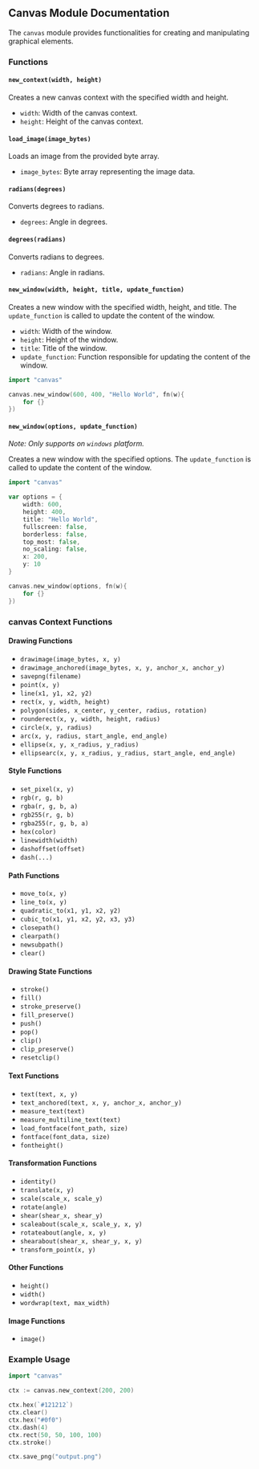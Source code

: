 
## Canvas Module Documentation

The `canvas` module provides functionalities for creating and manipulating graphical elements.

### Functions

#### `new_context(width, height)`

Creates a new canvas context with the specified width and height.

- `width`: Width of the canvas context.
- `height`: Height of the canvas context.

#### `load_image(image_bytes)`

Loads an image from the provided byte array.

- `image_bytes`: Byte array representing the image data.

#### `radians(degrees)`

Converts degrees to radians.

- `degrees`: Angle in degrees.

#### `degrees(radians)`

Converts radians to degrees.

- `radians`: Angle in radians.

#### `new_window(width, height, title, update_function)`

Creates a new window with the specified width, height, and title. The `update_function` is called to update the content of the window.

- `width`: Width of the window.
- `height`: Height of the window.
- `title`: Title of the window.
- `update_function`: Function responsible for updating the content of the window.

```go
import "canvas"

canvas.new_window(600, 400, "Hello World", fn(w){
	for {}
})
```

#### `new_window(options, update_function)`

*Note: Only supports on `windows` platform.*

Creates a new window with the specified options. The `update_function` is called to update the content of the window.

```go
import "canvas"

var options = {
	width: 600,
	height: 400,
	title: "Hello World",
	fullscreen: false,
	borderless: false,
	top_most: false,
	no_scaling: false,
	x: 200,
	y: 10
}

canvas.new_window(options, fn(w){
	for {}
})
```


### canvas Context Functions

#### Drawing Functions

- `drawimage(image_bytes, x, y)`
- `drawimage_anchored(image_bytes, x, y, anchor_x, anchor_y)`
- `savepng(filename)`
- `point(x, y)`
- `line(x1, y1, x2, y2)`
- `rect(x, y, width, height)`
- `polygon(sides, x_center, y_center, radius, rotation)`
- `rounderect(x, y, width, height, radius)`
- `circle(x, y, radius)`
- `arc(x, y, radius, start_angle, end_angle)`
- `ellipse(x, y, x_radius, y_radius)`
- `ellipsearc(x, y, x_radius, y_radius, start_angle, end_angle)`

#### Style Functions

- `set_pixel(x, y)`
- `rgb(r, g, b)`
- `rgba(r, g, b, a)`
- `rgb255(r, g, b)`
- `rgba255(r, g, b, a)`
- `hex(color)`
- `linewidth(width)`
- `dashoffset(offset)`
- `dash(...)`

#### Path Functions

- `move_to(x, y)`
- `line_to(x, y)`
- `quadratic_to(x1, y1, x2, y2)`
- `cubic_to(x1, y1, x2, y2, x3, y3)`
- `closepath()`
- `clearpath()`
- `newsubpath()`
- `clear()`

#### Drawing State Functions

- `stroke()`
- `fill()`
- `stroke_preserve()`
- `fill_preserve()`
- `push()`
- `pop()`
- `clip()`
- `clip_preserve()`
- `resetclip()`

#### Text Functions

- `text(text, x, y)`
- `text_anchored(text, x, y, anchor_x, anchor_y)`
- `measure_text(text)`
- `measure_multiline_text(text)`
- `load_fontface(font_path, size)`
- `fontface(font_data, size)`
- `fontheight()`

#### Transformation Functions

- `identity()`
- `translate(x, y)`
- `scale(scale_x, scale_y)`
- `rotate(angle)`
- `shear(shear_x, shear_y)`
- `scaleabout(scale_x, scale_y, x, y)`
- `rotateabout(angle, x, y)`
- `shearabout(shear_x, shear_y, x, y)`
- `transform_point(x, y)`

#### Other Functions

- `height()`
- `width()`
- `wordwrap(text, max_width)`

#### Image Functions

- `image()`

### Example Usage

```go
import "canvas"

ctx := canvas.new_context(200, 200)

ctx.hex(`#121212`)
ctx.clear()
ctx.hex("#0f0")
ctx.dash(4)
ctx.rect(50, 50, 100, 100)
ctx.stroke()	

ctx.save_png("output.png")
```
